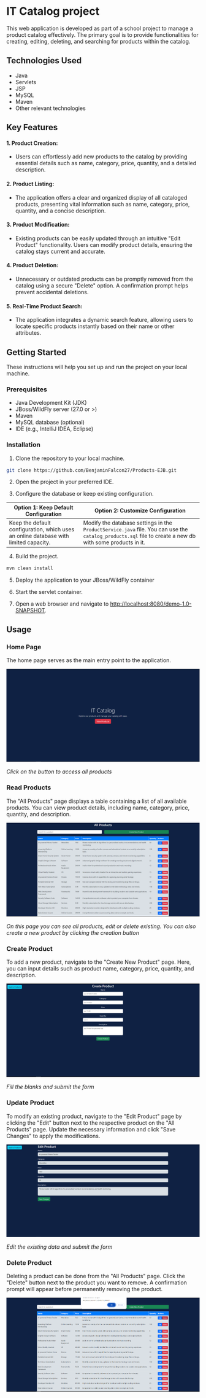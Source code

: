 # IT Catalog project

This web application is developed as part of a school project to manage a product catalog effectively. The primary goal is to provide functionalities for creating, editing, deleting, and searching for products within the catalog.

## Technologies Used

- Java
- Servlets
- JSP
- MySQL
- Maven
- Other relevant technologies

## Key Features

#### 1. **Product Creation:**
- Users can effortlessly add new products to the catalog by providing essential details such as name, category, price, quantity, and a detailed description.

#### 2. **Product Listing:**
- The application offers a clear and organized display of all cataloged products, presenting vital information such as name, category, price, quantity, and a concise description.

#### 3. **Product Modification:**
- Existing products can be easily updated through an intuitive "Edit Product" functionality. Users can modify product details, ensuring the catalog stays current and accurate.

#### 4. **Product Deletion:**
- Unnecessary or outdated products can be promptly removed from the catalog using a secure "Delete" option. A confirmation prompt helps prevent accidental deletions.

#### 5. **Real-Time Product Search:**
- The application integrates a dynamic search feature, allowing users to locate specific products instantly based on their name or other attributes.

## Getting Started

These instructions will help you set up and run the project on your local machine.

### Prerequisites

- Java Development Kit (JDK)
- JBoss/WildFly server (27.0 or >)
- Maven
- MySQL database (optional)
- IDE (e.g., IntelliJ IDEA, Eclipse)

### Installation

1. Clone the repository to your local machine.

```bash
git clone https://github.com/BenjaminFalcon27/Products-EJB.git
```

2. Open the project in your preferred IDE.

3. Configure the database or keep existing configuration.


| **Option 1: Keep Default Configuration**                                             | **Option 2: Customize Configuration**                                                                                                                    |
|--------------------------------------------------------------------------------------|----------------------------------------------------------------------------------------------------------------------------------------------------------|
| Keep the default configuration, which uses an online database with limited capacity. | Modify the database settings in the `ProductService.java` file. You can use the `catalog_products.sql` file to create a new db with some products in it. |


4. Build the project.

```bash
mvn clean install
```

5. Deploy the application to your JBoss/WildFly container

6. Start the servlet container.

7. Open a web browser and navigate to [http://localhost:8080/demo-1.0-SNAPSHOT](http://localhost:8080/demo-1.0-SNAPSHOT).

## Usage

### Home Page

The home page serves as the main entry point to the application.

![Home Page](src/main/resources/images/main_page.PNG)

*Click on the button to access all products*

### Read Products

The "All Products" page displays a table containing a list of all available products. You can view product details, including name, category, price, quantity, and description.

![Read Products](src/main/resources/images/all_products_page.PNG)

*On this page you can see all products, edit or delete existing. You can also create a new product by clicking the creation button*


### Create Product

To add a new product, navigate to the "Create New Product" page. Here, you can input details such as product name, category, price, quantity, and description.

![Create Product](src/main/resources/images/create_page.PNG)

*Fill the blanks and submit the form*


### Update Product

To modify an existing product, navigate to the "Edit Product" page by clicking the "Edit" button next to the respective product on the "All Products" page. Update the necessary information and click "Save Changes" to apply the modifications.

![Update Product](src/main/resources/images/edit_page.PNG)

*Edit the existing data and submit the form*


### Delete Product

Deleting a product can be done from the "All Products" page. Click the "Delete" button next to the product you want to remove. A confirmation prompt will appear before permanently removing the product.

![Delete Product](src/main/resources/images/delete_page.PNG)


